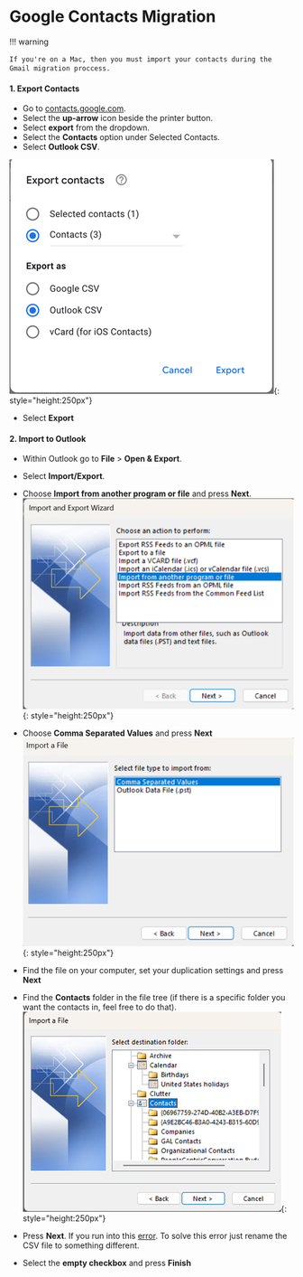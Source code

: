 # Google Contacts Migration
!!! warning

    If you're on a Mac, then you must import your contacts during the Gmail migration proccess.

#### 1. Export Contacts
- Go to [contacts.google.com](https://contacts.google.com).
- Select the **up-arrow** icon beside the printer button.
- Select **export** from the dropdown.
- Select the **Contacts** option under Selected Contacts.
- Select **Outlook CSV**.

![Alt text](../assets/screenshots/google-contacts-1.png){: style="height:250px"}  

- Select **Export**

#### 2. Import to Outlook
- Within Outlook go to **File** > **Open & Export**.
- Select **Import/Export**.
- Choose **Import from another program or file** and press **Next**.
![Alt text](../assets/screenshots/google-contacts-2.png){: style="height:250px"}  

- Choose **Comma Separated Values** and press **Next**  
![Alt text](../assets/screenshots/google-contacts-3.png){: style="height:250px"}  

- Find the file on your computer, set your duplication settings and press **Next**
- Find the **Contacts** folder in the file tree (if there is a specific folder you want the contacts in, feel free to do that).  
![Alt text](../assets/screenshots/google-contacts-4.png){: style="height:250px"}  

- Press **Next**. If you run into this [error](https://support.microsoft.com/en-us/topic/outlook-shows-a-translation-error-during-the-import-of-a-csv-file-435ab04f-b2f0-c345-3e22-3b3aba292243). To solve this error just rename the CSV file to something different.
- Select the **empty checkbox** and press **Finish**